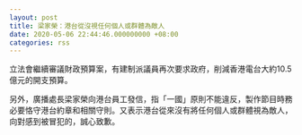 ```yaml
---
layout: post
title: 梁家榮：港台從沒視任何個人或群體為敵人
date: 2020-05-06 22:44:46.000000000 +08:00
categories: rss
---
```


立法會繼續審議財政預算案，有建制派議員再次要求政府，削減香港電台大約10.5億元的開支預算。

另外，廣播處長梁家榮向港台員工發信，指「一國」原則不能違反，製作節目時務必要恪守港台約章和相關守則。又表示港台從來沒有將任何個人或群體視為敵人，向對感到被冒犯的，誠心致歉。

